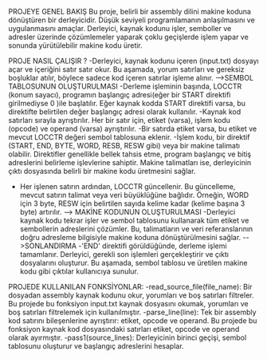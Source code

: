 PROJEYE GENEL BAKIŞ 
Bu proje, belirli bir assembly dilini makine koduna dönüştüren bir derleyicidir. Düşük seviyeli programlamanın anlaşılmasını ve uygulanmasını amaçlar. Derleyici, kaynak kodunu işler, semboller ve adresler üzerinde çözümlemeler yaparak çoklu geçişlerde işlem yapar ve sonunda yürütülebilir makine kodu üretir.

PROJE NASIL ÇALIŞIR ? 
-Derleyici, kaynak kodunu içeren (input.txt) dosyayı açar ve içeriğini satır satır okur. Bu aşamada, yorum satırları ve gereksiz boşluklar atılır, böylece sadece kod içeren satırlar işleme alınır.
-->SEMBOL TABLOSUNUN OLUŞTURULMASI
-Derleme işleminin başında, LOCCTR (konum sayacı), programın başlangıç adresi(eğer bir START direktifi girilmediyse 0 )ile başlatılır. Eğer kaynak kodda START direktifi varsa, bu direktifte belirtilen değer başlangıç adresi olarak kullanılır.
-Kaynak kod satırları sırayla ayrıştırılır. Her bir satır için, etiket (varsa), işlem kodu (opcode) ve operand (varsa) ayrıştırılır.
-Bir satırda etiket varsa, bu etiket ve mevcut LOCCTR değeri sembol tablosuna eklenir. 
-İşlem kodu, bir direktif (START, END, BYTE, WORD, RESB, RESW gibi) veya bir makine talimatı olabilir. Direktifler genellikle bellek tahsis etme, program başlangıç ve bitiş adreslerini belirleme işlevlerine sahiptir. Makine talimatları ise, derleyicinin çıktı dosyasında belirli bir makine kodu üretmesini sağlar.
- Her işlenen satırın ardından, LOCCTR güncellenir. Bu güncelleme, mevcut satırın talimat veya veri büyüklüğüne bağlıdır. Örneğin, WORD için 3 byte, RESW için belirtilen sayıda kelime kadar (kelime başına 3 byte) artırılır.
--> MAKİNE KODUNUN OLUŞTURULMASI
-Derleyici kaynak kodu tekrar işler ve sembol tablosunu kullanarak tüm etiket ve sembollerin adreslerini çözümler. Bu, talimatların ve veri referanslarının doğru adresleme bilgisiyle makine koduna dönüştürülmesini sağlar.
-->SONLANDIRMA
-'END' direktifi görüldüğünde, derleme işlemi tamamlanır. Derleyici, gerekli son işlemleri gerçekleştirir ve çıktı dosyalarını oluşturur. Bu aşamada, sembol tablosu ve üretilen makine kodu gibi çıktılar kullanıcıya sunulur.

PROJEDE KULLANILAN FONKSİYONLAR:
-read_source_file(file_name): Bir dosyadan assembly kaynak kodunu okur, yorumları ve boş satırları filtreler. Bu projede bu fonksiyon input.txt kaynak dosyasını okumak, yorumları ve boş satırları filtrelemek için kullanılmıştır.
-parse_line(line): Tek bir assembly kod satırını bileşenlerine ayrıştırır: etiket, opcode ve operand. Bu projede bu fonksiyon kaynak kod dosyasındaki satırları etiket, opcode ve operand olarak ayırmıştır.
-pass1(source_lines): Derleyicinin birinci geçişi, sembol tablosunu oluşturur ve başlangıç adreslerini hesaplar.
